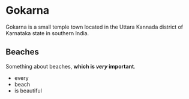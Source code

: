 # Gokarna
Gokarna is a small temple town located in the Uttara Kannada district of Karnataka state in southern India.

## Beaches
Something about beaches, **which is *very* important**.

- every
- beach
- is beautiful